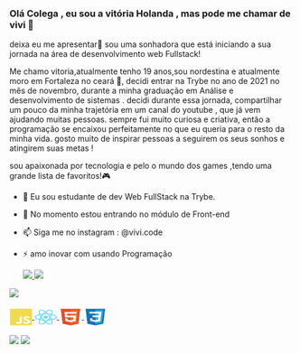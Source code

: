 ### Olá Colega , eu sou a vitória Holanda , mas pode me chamar de vivi 👋
 deixa eu me apresentar💖
 sou uma sonhadora que está iniciando a sua jornada na área  de desenvolvimento web Fullstack!

Me chamo vitoria,atualmente tenho 19 anos,sou nordestina e atualmente moro em Fortaleza no ceará 
🌵, decidi entrar na Trybe no ano de 2021 no mês  de novembro, durante a minha graduação em Análise e desenvolvimento de sistemas .
decidi durante essa jornada, compartilhar um pouco da minha trajetória em um canal do youtube , que já vem ajudando muitas pessoas.
sempre fui muito  curiosa e criativa, então a programação se encaixou perfeitamente no que eu queria para o resto da minha vida.
gosto muito de inspirar pessoas a seguirem os seus sonhos e atingirem suas metas !

sou apaixonada por tecnologia e pelo o mundo dos games ,tendo uma grande lista de favoritos!🎮


- 🔭 Eu sou estudante de dev Web FullStack na Trybe.
- 🌱 No momento estou entrando no módulo de Front-end 
- 📫 Siga me no instagram : @vivi.code
- ⚡ amo inovar com usando Programação


  <a href="https://github.com/vitoriacst"/>
  <img height="180em"  src="https://github-readme-stats.vercel.app/api?username=vitoriacst&show_icons=true&theme=material-palenight%22"/>
  <img height="180em" src="https://github-readme-stats.vercel.app/api/top-langs/?username=vitoriacst&show_icons=true&theme=material-palenight%22"/>
</div>
<img src="https://user-images.githubusercontent.com/86388276/165133333-6744adbd-088d-42c1-ab7a-d9ab97c00e34.svg"/>
  
<div dir:"auto"><br>
  <img align="center" alt="Rafa-Js" height="30" width="40" src="https://raw.githubusercontent.com/devicons/devicon/master/icons/javascript/javascript-plain.svg">
  <img align="center" alt="Rafa-React" height="30" width="40" src="https://raw.githubusercontent.com/devicons/devicon/master/icons/react/react-original.svg">
  <img align="center"  alt="Rafa-HTML" height="30" width="40" src="https://raw.githubusercontent.com/devicons/devicon/master/icons/html5/html5-original.svg">
  <img align="center" alt="Rafa-CSS" height="30" width="40" src="https://raw.githubusercontent.com/devicons/devicon/master/icons/css3/css3-original.svg">
</div>
  <br>
 <div>
   <a href="https://www.youtube.com/channel/UC93uiQ9wjR8R9OZgKTfCnxg" target="_blank"><img src="https://img.shields.io/badge/YouTube-FF0000?style=for-the-badge&logo=youtube&logoColor=white" target="_blank"></a>
   <a href="https://www.instagram.com/jornadaddev/" target="_blank"><img src="https://img.shields.io/badge/Instagram-E4405F?style=for-the-badge&logo=instagram&logoColor=white" target="_blank"></a>
  </div>
  
